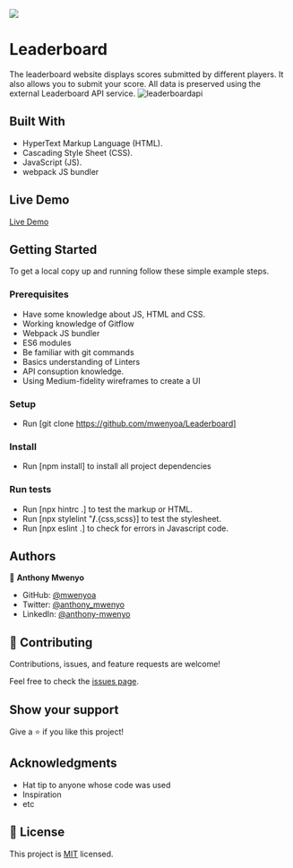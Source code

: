 ![](https://img.shields.io/badge/Microverse-blueviolet)
# Leaderboard
The leaderboard website displays scores submitted by different players. It also allows you to submit your score. All data is preserved using the external Leaderboard API service.
![leaderboardapi](https://user-images.githubusercontent.com/28694196/168229166-1ea542ca-24c9-4921-a24e-254539f2b3a6.png)
## Built With

- HyperText Markup Language (HTML).
- Cascading Style Sheet (CSS).
- JavaScript (JS).
- webpack JS bundler

## Live Demo

[Live Demo](https://moonlit-narwhal-cbe42e.netlify.app)
## Getting Started
To get a local copy up and running follow these simple example steps.

### Prerequisites
- Have some knowledge about JS, HTML and CSS.
- Working knowledge of Gitflow
- Webpack JS bundler
- ES6 modules 
- Be familiar with git commands
- Basics understanding of Linters
- API consuption knowledge.
- Using Medium-fidelity wireframes to create a UI

### Setup
- Run [git clone https://github.com/mwenyoa/Leaderboard] 

### Install
- Run [npm install] to install all project dependencies

### Run tests
- Run [npx hintrc .] to test the markup or HTML.
- Run [npx stylelint "**/**.{css,scss}] to test the stylesheet.
- Run [npx eslint .] to check for errors in Javascript code.

## Authors

👤 **Anthony Mwenyo**

- GitHub: [@mwenyoa](https://github.com/mwenyoa)
- Twitter: [@anthony_mwenyo](https://twitter.com/anthony_mwenyo)
- LinkedIn: [@anthony-mwenyo](https://www.linkedin.com/in/anthony-mwenyo-710318131/)


## 🤝 Contributing

Contributions, issues, and feature requests are welcome!

Feel free to check the [issues page](../../issues/).

## Show your support

Give a ⭐️ if you like this project!

## Acknowledgments

- Hat tip to anyone whose code was used
- Inspiration
- etc

## 📝 License

This project is [MIT](./MIT.md) licensed.
